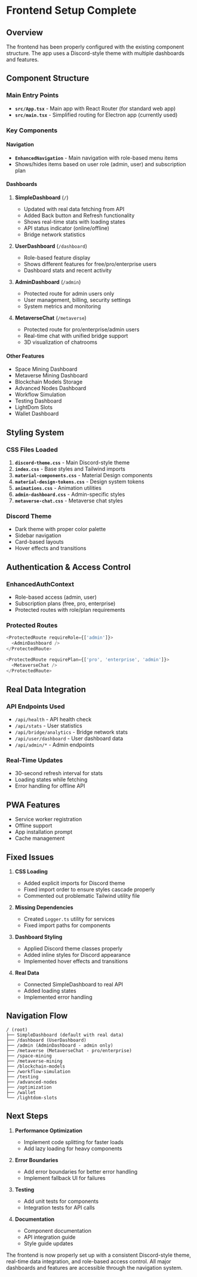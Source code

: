 # Frontend Setup Complete

## Overview
The frontend has been properly configured with the existing component structure. The app uses a Discord-style theme with multiple dashboards and features.

## Component Structure

### Main Entry Points
- **`src/App.tsx`** - Main app with React Router (for standard web app)
- **`src/main.tsx`** - Simplified routing for Electron app (currently used)

### Key Components

#### Navigation
- **`EnhancedNavigation`** - Main navigation with role-based menu items
- Shows/hides items based on user role (admin, user) and subscription plan

#### Dashboards
1. **SimpleDashboard** (`/`)
   - Updated with real data fetching from API
   - Added Back button and Refresh functionality
   - Shows real-time stats with loading states
   - API status indicator (online/offline)
   - Bridge network statistics

2. **UserDashboard** (`/dashboard`)
   - Role-based feature display
   - Shows different features for free/pro/enterprise users
   - Dashboard stats and recent activity

3. **AdminDashboard** (`/admin`)
   - Protected route for admin users only
   - User management, billing, security settings
   - System metrics and monitoring

4. **MetaverseChat** (`/metaverse`)
   - Protected route for pro/enterprise/admin users
   - Real-time chat with unified bridge support
   - 3D visualization of chatrooms

#### Other Features
- Space Mining Dashboard
- Metaverse Mining Dashboard  
- Blockchain Models Storage
- Advanced Nodes Dashboard
- Workflow Simulation
- Testing Dashboard
- LightDom Slots
- Wallet Dashboard

## Styling System

### CSS Files Loaded
1. **`discord-theme.css`** - Main Discord-style theme
2. **`index.css`** - Base styles and Tailwind imports
3. **`material-components.css`** - Material Design components
4. **`material-design-tokens.css`** - Design system tokens
5. **`animations.css`** - Animation utilities
6. **`admin-dashboard.css`** - Admin-specific styles
7. **`metaverse-chat.css`** - Metaverse chat styles

### Discord Theme
- Dark theme with proper color palette
- Sidebar navigation
- Card-based layouts
- Hover effects and transitions

## Authentication & Access Control

### EnhancedAuthContext
- Role-based access (admin, user)
- Subscription plans (free, pro, enterprise)
- Protected routes with role/plan requirements

### Protected Routes
```typescript
<ProtectedRoute requireRole={['admin']}>
  <AdminDashboard />
</ProtectedRoute>

<ProtectedRoute requirePlan={['pro', 'enterprise', 'admin']}>
  <MetaverseChat />
</ProtectedRoute>
```

## Real Data Integration

### API Endpoints Used
- `/api/health` - API health check
- `/api/stats` - User statistics
- `/api/bridge/analytics` - Bridge network stats
- `/api/user/dashboard` - User dashboard data
- `/api/admin/*` - Admin endpoints

### Real-Time Updates
- 30-second refresh interval for stats
- Loading states while fetching
- Error handling for offline API

## PWA Features
- Service worker registration
- Offline support
- App installation prompt
- Cache management

## Fixed Issues

1. **CSS Loading** 
   - Added explicit imports for Discord theme
   - Fixed import order to ensure styles cascade properly
   - Commented out problematic Tailwind utility file

2. **Missing Dependencies**
   - Created `Logger.ts` utility for services
   - Fixed import paths for components

3. **Dashboard Styling**
   - Applied Discord theme classes properly
   - Added inline styles for Discord appearance
   - Implemented hover effects and transitions

4. **Real Data**
   - Connected SimpleDashboard to real API
   - Added loading states
   - Implemented error handling

## Navigation Flow

```
/ (root)
├── SimpleDashboard (default with real data)
├── /dashboard (UserDashboard)
├── /admin (AdminDashboard - admin only)
├── /metaverse (MetaverseChat - pro/enterprise)
├── /space-mining
├── /metaverse-mining
├── /blockchain-models
├── /workflow-simulation
├── /testing
├── /advanced-nodes
├── /optimization
├── /wallet
└── /lightdom-slots
```

## Next Steps

1. **Performance Optimization**
   - Implement code splitting for faster loads
   - Add lazy loading for heavy components

2. **Error Boundaries**
   - Add error boundaries for better error handling
   - Implement fallback UI for failures

3. **Testing**
   - Add unit tests for components
   - Integration tests for API calls

4. **Documentation**
   - Component documentation
   - API integration guide
   - Style guide updates

The frontend is now properly set up with a consistent Discord-style theme, real-time data integration, and role-based access control. All major dashboards and features are accessible through the navigation system.
